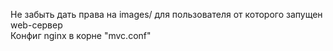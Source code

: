﻿<p>
Не забыть дать права на images/ для пользователя от которого запущен web-сервер
<br/>
Конфиг nginx в корне "mvc.conf"
</p>
